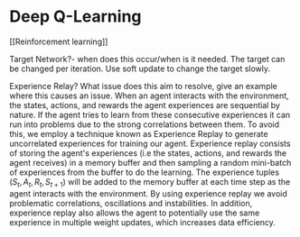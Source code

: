 # Deep Q-Learning

[[Reinforcement learning]]

Target Network?- when does this occur/when is it needed.
The target can be changed per iteration. Use soft update to change the target slowly.

Experience Relay?
What issue does this aim to resolve, give an example where this causes an issue.
When an agent interacts with the environment, the states, actions, and rewards the agent experiences are sequential by nature. 
If the agent tries to learn from these consecutive experiences it can run into problems due to the strong correlations between them. 
To avoid this, we employ a technique known as Experience Replay to generate uncorrelated experiences for training our agent. 
Experience replay consists of storing the agent's experiences (i.e the states, actions, and rewards the agent receives) in 
a memory buffer and then sampling a random mini-batch of experiences from the buffer to do the learning. The
 experience tuples $(S_t, A_t, R_t, S_{t+1})$ will be added to the memory buffer at each time step as the agent interacts with 
 the environment. By using experience replay we avoid problematic correlations, oscillations and instabilities. In addition, 
 experience replay also allows the agent to potentially use the same experience in multiple weight updates, which increases data 
 efficiency.